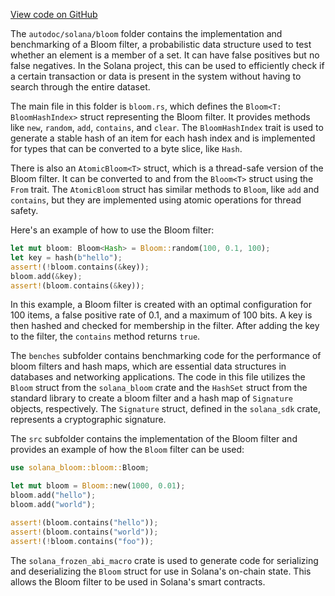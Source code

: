 [View code on GitHub](https://github.com/solana-labs/solana/tree/master/na/bloom)

The `autodoc/solana/bloom` folder contains the implementation and benchmarking of a Bloom filter, a probabilistic data structure used to test whether an element is a member of a set. It can have false positives but no false negatives. In the Solana project, this can be used to efficiently check if a certain transaction or data is present in the system without having to search through the entire dataset.

The main file in this folder is `bloom.rs`, which defines the `Bloom<T: BloomHashIndex>` struct representing the Bloom filter. It provides methods like `new`, `random`, `add`, `contains`, and `clear`. The `BloomHashIndex` trait is used to generate a stable hash of an item for each hash index and is implemented for types that can be converted to a byte slice, like `Hash`.

There is also an `AtomicBloom<T>` struct, which is a thread-safe version of the Bloom filter. It can be converted to and from the `Bloom<T>` struct using the `From` trait. The `AtomicBloom` struct has similar methods to `Bloom`, like `add` and `contains`, but they are implemented using atomic operations for thread safety.

Here's an example of how to use the Bloom filter:

```rust
let mut bloom: Bloom<Hash> = Bloom::random(100, 0.1, 100);
let key = hash(b"hello");
assert!(!bloom.contains(&key));
bloom.add(&key);
assert!(bloom.contains(&key));
```

In this example, a Bloom filter is created with an optimal configuration for 100 items, a false positive rate of 0.1, and a maximum of 100 bits. A key is then hashed and checked for membership in the filter. After adding the key to the filter, the `contains` method returns `true`.

The `benches` subfolder contains benchmarking code for the performance of bloom filters and hash maps, which are essential data structures in databases and networking applications. The code in this file utilizes the `Bloom` struct from the `solana_bloom` crate and the `HashSet` struct from the standard library to create a bloom filter and a hash map of `Signature` objects, respectively. The `Signature` struct, defined in the `solana_sdk` crate, represents a cryptographic signature.

The `src` subfolder contains the implementation of the Bloom filter and provides an example of how the `Bloom` filter can be used:

```rust
use solana_bloom::bloom::Bloom;

let mut bloom = Bloom::new(1000, 0.01);
bloom.add("hello");
bloom.add("world");

assert!(bloom.contains("hello"));
assert!(bloom.contains("world"));
assert!(!bloom.contains("foo"));
```

The `solana_frozen_abi_macro` crate is used to generate code for serializing and deserializing the `Bloom` struct for use in Solana's on-chain state. This allows the Bloom filter to be used in Solana's smart contracts.

